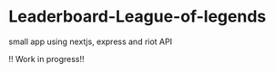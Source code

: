 # Leaderboard-League-of-legends
small app using nextjs, express and riot API


!! Work in progress!!

